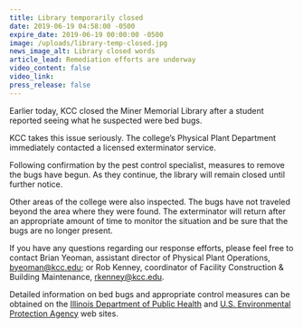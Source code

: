 ```yaml
---
title: Library temporarily closed
date: 2019-06-19 04:58:00 -0500
expire_date: 2019-06-19 00:00:00 -0500
image: /uploads/library-temp-closed.jpg
news_image_alt: Library closed words
article_lead: Remediation efforts are underway
video_content: false
video_link:
press_release: false
---
```


Earlier today, KCC closed the Miner Memorial Library after a student reported seeing what he suspected were bed bugs.

KCC takes this issue seriously. The college’s Physical Plant Department immediately contacted a licensed exterminator service.

Following confirmation by the pest control specialist, measures to remove the bugs have begun. As they continue, the library will remain closed until further notice.

<div><p>Other areas of the college were also inspected. The bugs have not traveled beyond the area where they were found. The exterminator will return after an appropriate amount of time to monitor the situation and be sure that the bugs are no longer present.</p><p>If you have any questions regarding our response efforts, please feel free to contact Brian Yeoman, assistant director of Physical Plant Operations, <a href="mailto:byeoman@kcc.edu">byeoman@kcc.edu</a>; or Rob Kenney, coordinator of Facility Construction &amp; Building Maintenance, <a href="mailto:rkenney@kcc.edu">rkenney@kcc.edu</a>.</p><p>Detailed information on bed bugs and appropriate control measures can be obtained on the <a href="http://www.dph.illinois.gov/topics-services/environmental-health-protection/structural-pest-control/bed-bugs#resources">Illinois Department of Public Health</a> and <a href="https://www.epa.gov/managing-pests-schools/bed-bugs-and-schools#steps">U.S. Environmental Protection Agency</a> web sites.</p></div>